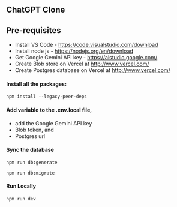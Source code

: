 ## ChatGPT Clone

## Pre-requisites

- Install VS Code - https://code.visualstudio.com/download
- Install node js - https://nodejs.org/en/download
- Get Google Gemini API key - https://aistudio.google.com/
- Create Blob store on Vercel at http://www.vercel.com/
- Create Postgres database on Vercel at http://www.vercel.com/

#### Install all the packages:

`npm install --legacy-peer-deps`

#### Add variable to the .env.local file, 

- add the Google Gemini API key
- Blob token, and
- Postgres url

#### Sync the database

`npm run db:generate`

`npm run db:migrate`

#### Run Locally

`npm run dev`
